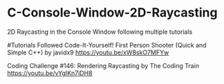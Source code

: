 # C-Console-Window-2D-Raycasting
2D Raycasting in the Console Window following multiple tutorials

#Tutorials Followed
Code-It-Yourself! First Person Shooter (Quick and Simple C++) by javidx9 https://youtu.be/xW8skO7MFYw

Coding Challenge #146: Rendering Raycasting by The Coding Train https://youtu.be/vYgIKn7iDH8
